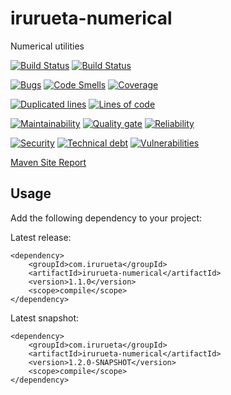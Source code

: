 # irurueta-numerical
Numerical utilities

[![Build Status](https://github.com/albertoirurueta/irurueta-numerical/actions/workflows/master.yml/badge.svg)](https://github.com/albertoirurueta/irurueta-numerical/actions)
[![Build Status](https://github.com/albertoirurueta/irurueta-numerical/actions/workflows/develop.yml/badge.svg)](https://github.com/albertoirurueta/irurueta-numerical/actions)

[![Bugs](https://sonarcloud.io/api/project_badges/measure?project=albertoirurueta_irurueta-numerical&metric=bugs)](https://sonarcloud.io/dashboard?id=albertoirurueta_irurueta-numerical)
[![Code Smells](https://sonarcloud.io/api/project_badges/measure?project=albertoirurueta_irurueta-numerical&metric=code_smells)](https://sonarcloud.io/dashboard?id=albertoirurueta_irurueta-numerical)
[![Coverage](https://sonarcloud.io/api/project_badges/measure?project=albertoirurueta_irurueta-numerical&metric=coverage)](https://sonarcloud.io/dashboard?id=albertoirurueta_irurueta-numerical)

[![Duplicated lines](https://sonarcloud.io/api/project_badges/measure?project=albertoirurueta_irurueta-numerical&metric=duplicated_lines_density)](https://sonarcloud.io/dashboard?id=albertoirurueta_irurueta-numerical)
[![Lines of code](https://sonarcloud.io/api/project_badges/measure?project=albertoirurueta_irurueta-numerical&metric=ncloc)](https://sonarcloud.io/dashboard?id=albertoirurueta_irurueta-numerical)

[![Maintainability](https://sonarcloud.io/api/project_badges/measure?project=albertoirurueta_irurueta-numerical&metric=sqale_rating)](https://sonarcloud.io/dashboard?id=albertoirurueta_irurueta-numerical)
[![Quality gate](https://sonarcloud.io/api/project_badges/measure?project=albertoirurueta_irurueta-numerical&metric=alert_status)](https://sonarcloud.io/dashboard?id=albertoirurueta_irurueta-numerical)
[![Reliability](https://sonarcloud.io/api/project_badges/measure?project=albertoirurueta_irurueta-numerical&metric=reliability_rating)](https://sonarcloud.io/dashboard?id=albertoirurueta_irurueta-numerical)

[![Security](https://sonarcloud.io/api/project_badges/measure?project=albertoirurueta_irurueta-numerical&metric=security_rating)](https://sonarcloud.io/dashboard?id=albertoirurueta_irurueta-numerical)
[![Technical debt](https://sonarcloud.io/api/project_badges/measure?project=albertoirurueta_irurueta-numerical&metric=sqale_index)](https://sonarcloud.io/dashboard?id=albertoirurueta_irurueta-numerical)
[![Vulnerabilities](https://sonarcloud.io/api/project_badges/measure?project=albertoirurueta_irurueta-numerical&metric=vulnerabilities)](https://sonarcloud.io/dashboard?id=albertoirurueta_irurueta-numerical)

[Maven Site Report](http://albertoirurueta.github.io/irurueta-numerical)

## Usage

Add the following dependency to your project:

Latest release:
```
<dependency>
    <groupId>com.irurueta</groupId>
    <artifactId>irurueta-numerical</artifactId>
    <version>1.1.0</version>
    <scope>compile</scope>
</dependency>
```

Latest snapshot:
```
<dependency>
    <groupId>com.irurueta</groupId>
    <artifactId>irurueta-numerical</artifactId>
    <version>1.2.0-SNAPSHOT</version>
    <scope>compile</scope>
</dependency>
```
